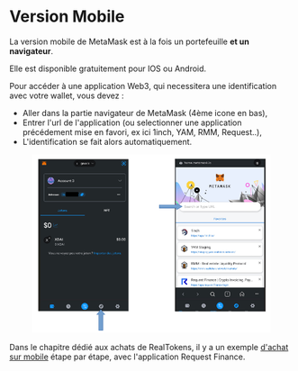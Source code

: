 # Version Mobile

La version mobile de MetaMask est à la fois un portefeuille **et un navigateur**.&#x20;

Elle est disponible gratuitement pour IOS ou Android.

Pour accéder à une application Web3, qui necessitera une identification avec votre wallet, vous devez :

* Aller dans la partie navigateur de MetaMask (4ème icone en bas),
* Entrer l'url de l'application (ou selectionner une application précédement mise en favori, ex ici 1inch, YAM, RMM, Request..),
* L'identification se fait alors automatiquement.

<figure><img src="../../.gitbook/assets/image (1).png" alt=""><figcaption></figcaption></figure>

Dans le chapitre dédié aux achats de RealTokens, il y a un exemple [d'achat sur mobile](../../site-realt/acheter-des-realtokens/achat-paiement-avec-smartphone.md) étape par étape, avec l'application Request Finance.
